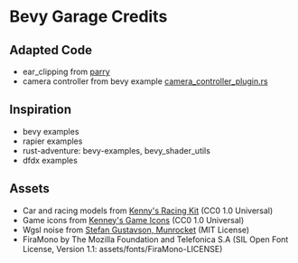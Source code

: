 # Bevy Garage Credits

## Adapted Code

* ear_clipping from [parry](https://github.com/dimforge/parry/blob/e058023d33976628731cc7421b57c38f53b6b2ec/src/transformation/ear_clipping.rs)
* camera controller from bevy example [camera_controller_plugin.rs](https://github.com/bevyengine/bevy/blob/main/examples/tools/scene_viewer/camera_controller_plugin.rs)

## Inspiration

* bevy examples
* rapier examples
* rust-adventure: bevy-examples, bevy_shader_utils
* dfdx examples

## Assets

* Car and racing models from [Kenny's Racing Kit](https://www.kenney.nl/assets/racing-kit) (CC0 1.0 Universal)
* Game icons from [Kenney's Game Icons](https://www.kenney.nl/assets/game-icons) (CC0 1.0 Universal)
* Wgsl noise from [Stefan Gustavson, Munrocket](https://gist.github.com/munrocket/236ed5ba7e409b8bdf1ff6eca5dcdc39) (MIT License)
* FiraMono by The Mozilla Foundation and Telefonica S.A (SIL Open Font License, Version 1.1: assets/fonts/FiraMono-LICENSE)
